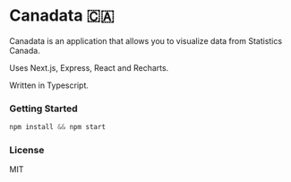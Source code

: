 # Canadata 🇨🇦

Canadata is an application that allows you to visualize data from Statistics Canada.

Uses Next.js, Express, React and Recharts.

Written in Typescript.

### Getting Started

```js
npm install && npm start
```

### License

MIT
